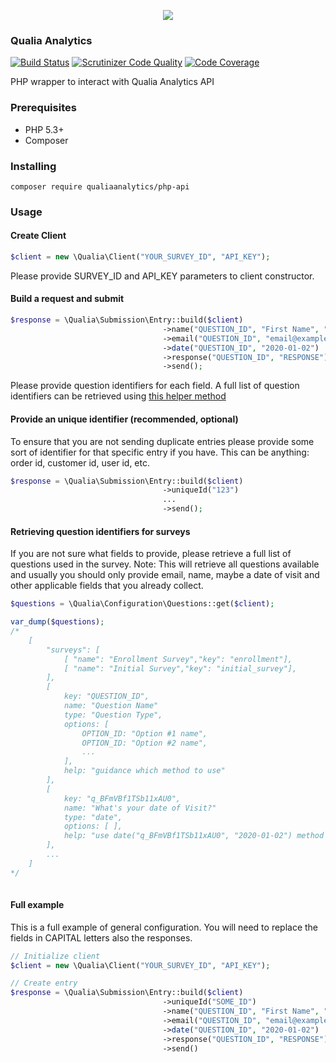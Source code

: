 
<p align="center"><img src="https://s3-eu-west-1.amazonaws.com/qa-survey-system/image-upload/PWT62RP7xsUfQpH9.png"></p>

### Qualia Analytics
[![Build Status](https://travis-ci.org/QualiaAnalytics/PHP-API.svg?branch=master)](http://travis-ci.org/QualiaAnalytics/PHP-API)
[![Scrutinizer Code Quality](https://scrutinizer-ci.com/g/QualiaAnalytics/PHP-API/badges/quality-score.png?b=master)](https://scrutinizer-ci.com/g/QualiaAnalytics/PHP-API/?branch=master)
[![Code Coverage](https://img.shields.io/scrutinizer/coverage/g/QualiaAnalytics/PHP-API/master.svg)](https://scrutinizer-ci.com/g/QualiaAnalytics/PHP-API/)

PHP wrapper to interact with Qualia Analytics API

### Prerequisites

* PHP 5.3+
* Composer

### Installing

```
composer require qualiaanalytics/php-api
```

### Usage

#### Create Client
```php
$client = new \Qualia\Client("YOUR_SURVEY_ID", "API_KEY");
```
Please provide SURVEY_ID and API_KEY parameters to client constructor.

#### Build a request and submit
```php
$response = \Qualia\Submission\Entry::build($client)
                                  ->name("QUESTION_ID", "First Name", "Last Name")
                                  ->email("QUESTION_ID", "email@example.com")
                                  ->date("QUESTION_ID", "2020-01-02")
                                  ->response("QUESTION_ID", "RESPONSE")
                                  ->send();
```
Please provide question identifiers for each field. A full list of question identifiers can be retrieved using [this helper method](#retrieving-question-identifiers-for-surveys)

#### Provide an unique identifier (recommended, optional)
To ensure that you are not sending duplicate entries please provide some sort of identifier for that specific entry if you have. This can be anything: order id, customer id, user id, etc. 
```php
$response = \Qualia\Submission\Entry::build($client)
                                  ->uniqueId("123")
                                  ...
                                  ->send();
```

#### Retrieving question identifiers for surveys
If you are not sure what fields to provide, please retrieve a full list of questions used in the survey. Note: This will retrieve all questions available and usually you should only provide email, name, maybe a date of visit and other applicable fields that you already collect.
```php
$questions = \Qualia\Configuration\Questions::get($client);

var_dump($questions);
/*
    [
        "surveys": [
            [ "name": "Enrollment Survey","key": "enrollment"],
            [ "name": "Initial Survey","key": "initial_survey"], 
        ],
        [
            key: "QUESTION_ID",
            name: "Question Name"
            type: "Question Type",
            options: [
                OPTION_ID: "Option #1 name",
                OPTION_ID: "Option #2 name",
                ...
            ],
            help: "guidance which method to use"
        ],
        [
            key: "q_BFmVBf1TSb11xAU0",
            name: "What's your date of Visit?"
            type: "date",
            options: [ ],
            help: "use date("q_BFmVBf1TSb11xAU0", "2020-01-02") method in API Client. Date Value must be provided in Y-m-d."
        ],
        ...
    ]
*/
                              
```

#### Full example
This is a full example of general configuration. You will need to replace the fields in CAPITAL letters also the responses.
```php
// Initialize client
$client = new \Qualia\Client("YOUR_SURVEY_ID", "API_KEY");

// Create entry
$response = \Qualia\Submission\Entry::build($client)
                                  ->uniqueId("SOME_ID")
                                  ->name("QUESTION_ID", "First Name", "Last Name")
                                  ->email("QUESTION_ID", "email@example.com")
                                  ->date("QUESTION_ID", "2020-01-02")
                                  ->response("QUESTION_ID", "RESPONSE")
                                  ->send()

```
